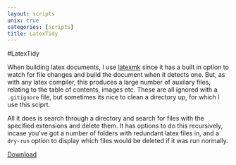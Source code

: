 ```yaml
---
layout: scripts
unix: true
categories: [scripts]
title: LatexTidy
---
```

#LatexTidy

When building latex documents, I use
[latexmk](http://phys.psu.edu/~collins/software/latexmk-jcc/) since it has a
built in option to watch for file changes and build the document when it detects
one. But, as with any latex compiler, this produces a large number of auxilary
files, relating to the table of contents, images etc. These are all ignored with
a `.gitignore` file, but sometimes its nice to clean a directory up, for which I
use this sciprt.

All it does is search through a directory and search for files with the
specified extensions and delete them. It has options to do this recursively,
incase you've got a number of folders with redundant latex files in, and a
`dry-run` option to display which files would be deleted if it was run normally.

<a href="https://github.com/joshaw/bin/blob/master/LatextTidy">
<i class="icon-cloud-download"> </i> Download</a>
